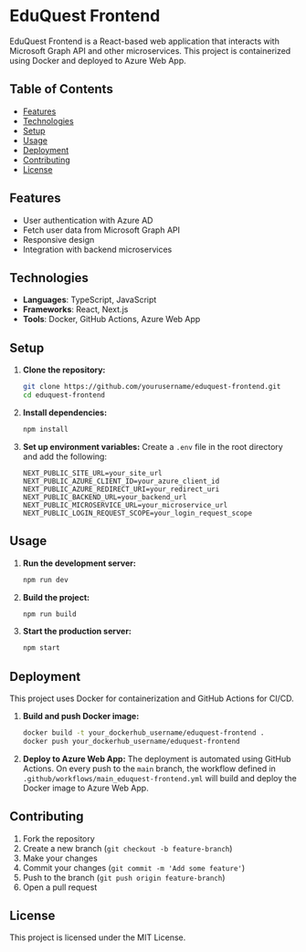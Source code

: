 # EduQuest Frontend

EduQuest Frontend is a React-based web application that interacts with Microsoft Graph API and other microservices. This project is containerized using Docker and deployed to Azure Web App.

## Table of Contents

- [Features](#features)
- [Technologies](#technologies)
- [Setup](#setup)
- [Usage](#usage)
- [Deployment](#deployment)
- [Contributing](#contributing)
- [License](#license)

## Features

- User authentication with Azure AD
- Fetch user data from Microsoft Graph API
- Responsive design
- Integration with backend microservices

## Technologies

- **Languages**: TypeScript, JavaScript
- **Frameworks**: React, Next.js
- **Tools**: Docker, GitHub Actions, Azure Web App

## Setup

1. **Clone the repository:**
    ```sh
    git clone https://github.com/yourusername/eduquest-frontend.git
    cd eduquest-frontend
    ```

2. **Install dependencies:**
    ```sh
    npm install
    ```

3. **Set up environment variables:**
   Create a `.env` file in the root directory and add the following:
    ```env
    NEXT_PUBLIC_SITE_URL=your_site_url
    NEXT_PUBLIC_AZURE_CLIENT_ID=your_azure_client_id
    NEXT_PUBLIC_AZURE_REDIRECT_URI=your_redirect_uri
    NEXT_PUBLIC_BACKEND_URL=your_backend_url
    NEXT_PUBLIC_MICROSERVICE_URL=your_microservice_url
    NEXT_PUBLIC_LOGIN_REQUEST_SCOPE=your_login_request_scope
    ```

## Usage

1. **Run the development server:**
    ```sh
    npm run dev
    ```

2. **Build the project:**
    ```sh
    npm run build
    ```

3. **Start the production server:**
    ```sh
    npm start
    ```

## Deployment

This project uses Docker for containerization and GitHub Actions for CI/CD.

1. **Build and push Docker image:**
    ```sh
    docker build -t your_dockerhub_username/eduquest-frontend .
    docker push your_dockerhub_username/eduquest-frontend
    ```

2. **Deploy to Azure Web App:**
   The deployment is automated using GitHub Actions. On every push to the `main` branch, the workflow defined in `.github/workflows/main_eduquest-frontend.yml` will build and deploy the Docker image to Azure Web App.

## Contributing

1. Fork the repository
2. Create a new branch (`git checkout -b feature-branch`)
3. Make your changes
4. Commit your changes (`git commit -m 'Add some feature'`)
5. Push to the branch (`git push origin feature-branch`)
6. Open a pull request

## License

This project is licensed under the MIT License.
